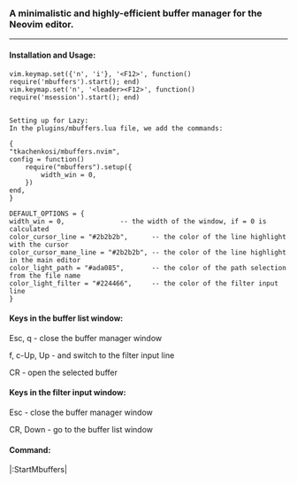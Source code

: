 ### A minimalistic and highly-efficient buffer manager for the Neovim editor.
---
#### Installation and Usage:
```
vim.keymap.set({'n', 'i'}, '<F12>', function() require('mbuffers').start(); end)
vim.keymap.set('n', '<leader><F12>', function() require('msession').start(); end)


Setting up for Lazy:
In the plugins/mbuffers.lua file, we add the commands:

{
"tkachenkosi/mbuffers.nvim",
config = function()
	require("mbuffers").setup({
		width_win = 0,
	})
end,
}

DEFAULT_OPTIONS = {
width_win = 0,				-- the width of the window, if = 0 is calculated
color_cursor_line = "#2b2b2b",		-- the color of the line highlight with the cursor
color_cursor_mane_line = "#2b2b2b",	-- the color of the line highlight in the main editor
color_light_path = "#ada085",	   	-- the color of the path selection from the file name
color_light_filter = "#224466",		-- the color of the filter input line
}
```
#### Keys in the buffer list window:
Esc, q      - close the buffer manager window

f, c-Up, Up - and switch to the filter input line

CR          - open the selected buffer

#### Keys in the filter input window:
Esc         - close the buffer manager window

CR, Down    - go to the buffer list window

#### Command:

|:StartMbuffers|
